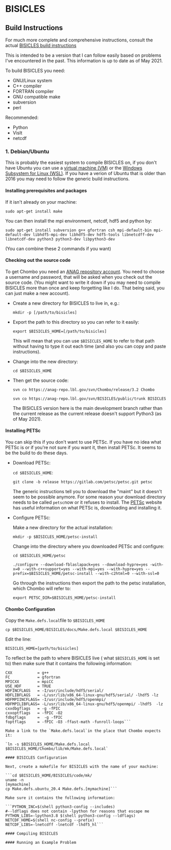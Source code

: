 # BISICLES

## Build Instructions

For much more complete and comprehensive instructions, consult the actual [BISICLES build instructions](http://davis.lbl.gov/Manuals/BISICLES-DOCS/index.html)

This is intended to be a version that I can follow easily based on problems I've encountered in the past. 
This information is up to date as of May 2021. 

To build BISICLES you need:
* GNU/Linux system
* C++ compiler
* FORTRAN compiler
* GNU compatible make
* subversion 
* perl

Recommended:
* Python
* VisIt
* netcdf

### 1. Debian/Ubuntu

This is probably the easiest system to compile BISICLES on, if you don't have Ubuntu you can use a [virtual machine (VM)](https://www.virtualbox.org/) or the [Windows Subsystem for Linux (WSL)](https://ubuntu.com/wsl). If you have a verion of Ubuntu that is older than 2016 you may need to follow the generic build instructions. 

#### Installing prerequisites and packages
If it isn't already on your machine:

`sudo apt-get install make`

You can then install the mpi environment, netcdf, hdf5 and python by: 

`sudo apt-get install subversion g++ gfortran csh mpi-default-bin mpi-default-dev libhdf5-mpi-dev libhdf5-dev hdf5-tools libnetcdff-dev libnetcdf-dev python3 python3-dev
 libpython3-dev`
 
 (You can combine these 2 commands if you want)
 
#### Checking out the source code

To get Chombo you need an [ANAG repository account](https://anag-repo.lbl.gov/).
You need to choose a username and password, that will be asked when you check out the source code. (You might want to write it down if you may need to compile BISICLES more than once and keep forgetting like I do. That being said, you can just make a new account). 

* Create a new directory for BISICLES to live in, e.g.:
  
  `mkdir -p [/path/to/bisicles]`

* Export the path to this directory so you can refer to it easily:
  
  `export $BISICLES_HOME=[/path/to/bisicles]`

  This will mean that you can use `$BISICLES_HOME` to refer to that path without having to type it out each time (and also you can copy and paste instructions).
  
* Change into the new directory:
  
  `cd $BISICLES_HOME`
  
* Then get the source code:

  `svn co https://anag-repo.lbl.gov/svn/Chombo/release/3.2 Chombo`

  `svn co https://anag-repo.lbl.gov/svn/BISICLES/public/trunk BISICLES`

  The BISICLES version here is the main development branch rather than the current release as the current release doesn't support Python3 (as of May 2021). 

#### Installing PETSc

You can skip this if you don't want to use PETSc. If you have no idea what PETSc is or if you're not sure if you want it, then install PETSc. It seems to be the build to do these days. 

* Download PETSc:
  
  `cd $BISICLES_HOME`:
  
  `git clone -b release https://gitlab.com/petsc/petsc.git petsc`

  The generic instructions tell you to download the "maint" but it doesn't seem to be possible anymore. For some reason your download directory needs to be called `petsc`now or it refuses to install. The [PETSc](https://www.mcs.anl.gov/petsc/index.html) website has useful information on what PETSc is, downloading and installing it. 

* Configure PETSc:

  Make a new directory for the actual installation:
  
  `mkdir -p $BISICLES_HOME/petsc-install`
  
  Change into the directory where you downloaded PETSc and configure:
  
  `cd $BISICLES_HOME/petsc`
  
  `./configure --download-fblaslapack=yes --download-hypre=yes -with-x=0 --with-c++support=yes --with-mpi=yes --with-hypre=yes --prefix=$BISICLES_HOME/petsc-install --with-c2html=0 --with-ssl=0`
  
  Go through the instructions then export the path to the petsc installation, which Chombo will refer to:

  `export PETSC_DIR=$BISICLES_HOME/petsc-install`
  
#### Chombo Configuration
  
Copy the `Make.defs.local`file to `$BISICLES_HOME`

`cp $BISICLES_HOME/BISICLES/docs/Make.defs.local $BISICLES_HOME`

Edit the line:

`BISICLES_HOME=[path/to/bisicles]`

To reflect be the path to where BISICLES live ( what `$BISICLES_HOME` is set to) then make sure that it contains the following information:

 
 ```PRECISION     = DOUBLE  
 CXX           = g++
 FC            = gfortran
 MPICXX        = mpiCC
 USE_HDF       = TRUE
 HDFINCFLAGS   = -I/usr/include/hdf5/serial/
 HDFLIBFLAGS   = -L/usr/lib/x86_64-linux-gnu/hdf5/serial/ -lhdf5 -lz
 HDFMPIINCFLAGS= -I/usr/include/hdf5/openmpi/ 
 HDFMPILIBFLAGS= -L/usr/lib/x86_64-linux-gnu/hdf5/openmpi/ -lhdf5  -lz
 cxxdbgflags   = -g -fPIC 
 cxxoptflags   = -fPIC -O2
 fdbgflags     =  -g -fPIC 
 foptflags     = -fPIC -O3 -ffast-math -funroll-loops``` 

Make a link to the `Make.defs.local`in the place that Chombo expects it:

`ln -s $BISICLES_HOME/Make.defs.local $BISICLES_HOME/Chombo/lib/mk/Make.defs.local`
  
#### BISICLES Configuration
  
Next, create a makefile for BISICLES with the name of your machine:

```cd $BISICLES_HOME/BISICLES/code/mk/
uname -n
[mymachine]
cp Make.defs.ubuntu_20.4 Make.defs.[mymachine]```

Make sure it contains the following information:

```PYTHON_INC=$(shell python3-config --includes)
#--ldflags does not contain -lpython for reasons that escape me
PYTHON_LIBS=-lpython3.8 $(shell python3-config --ldflags)
NETCDF_HOME=$(shell nc-config --prefix)
NETCDF_LIBS=-lnetcdff -lnetcdf -lhdf5_hl```

#### Compiling BISICLES

#### Running an Example Problem
